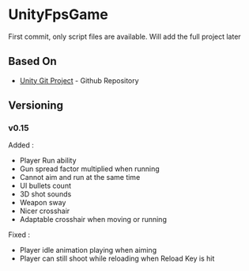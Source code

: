 # UnityFpsGame

First commit, only script files are available.
Will add the full project later


## Based On

* [Unity Git Project](https://github.com/TUTOUNITYFR/TUTO-FPS-2018) - Github Repository

## Versioning
### v0.15
Added :
- Player Run ability
- Gun spread factor multiplied when running
- Cannot aim and run at the same time
- UI bullets count
- 3D shot sounds
- Weapon sway
- Nicer crosshair
- Adaptable crosshair when moving or running

Fixed :
- Player idle animation playing when aiming
- Player can still shoot while reloading when Reload Key is hit
